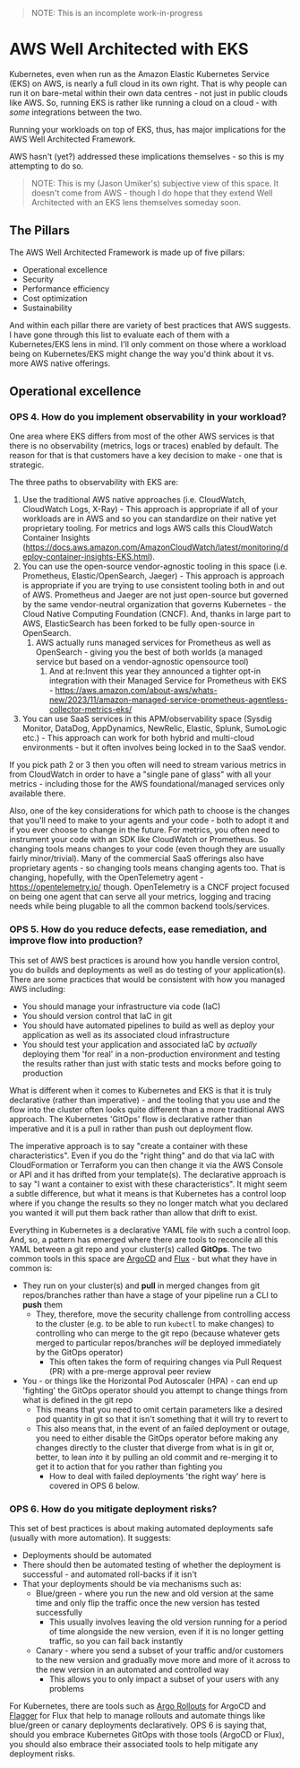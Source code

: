 > NOTE: This is an incomplete work-in-progress

# AWS Well Architected with EKS

Kubernetes, even when run as the Amazon Elastic Kubernetes Service (EKS) on AWS, is nearly a full cloud in its own right. That is why people can run it on bare-metal within their own data centres - not just in public clouds like AWS. So, running EKS is rather like running a cloud on a cloud - with *some* integrations between the two.

Running your workloads on top of EKS, thus, has major implications for the AWS Well Architected Framework.

AWS hasn't (yet?) addressed these implications themselves - so this is my attempting to do so. 

> NOTE: This is my (Jason Umiker's) subjective view of this space. It doesn't come from AWS - though I do hope that they extend Well Architected with an EKS lens themselves someday soon.

## The Pillars

The AWS Well Architected Framework is made up of five pillars:
* Operational excellence
* Security
* Performance efficiency
* Cost optimization
* Sustainability

And within each pillar there are variety of best practices that AWS suggests. I have gone through this list to evaluate each of them with a Kubernetes/EKS lens in mind. I'll only comment on those where a workload being on Kubernetes/EKS might change the way you'd think about it vs. more AWS native offerings.

## Operational excellence

### OPS 4. How do you implement observability in your workload?

One area where EKS differs from most of the other AWS services is that there is no observability (metrics, logs or traces) enabled by default. The reason for that is that customers have a key decision to make - one that is strategic.

The three paths to observability with EKS are:
1. Use the traditional AWS native approaches (i.e. CloudWatch, CloudWatch Logs, X-Ray) - This approach is appropriate if all of your workloads are in AWS and so you can standardize on their native yet proprietary tooling. For metrics and logs AWS calls this CloudWatch Container Insights (https://docs.aws.amazon.com/AmazonCloudWatch/latest/monitoring/deploy-container-insights-EKS.html).
1. You can use the open-source vendor-agnostic tooling in this space (i.e. Prometheus, Elastic/OpenSearch, Jaeger) - This approach is approach is appropriate if you are trying to use consistent tooling both in and out of AWS. Prometheus and Jaeger are not just open-source but governed by the same vendor-neutral organization that governs Kubernetes - the Cloud Native Computing Foundation (CNCF). And, thanks in large part to AWS, ElasticSearch has been forked to be fully open-source in OpenSearch.
    1. AWS actually runs managed services for Prometheus as well as OpenSearch - giving you the best of both worlds (a managed service but based on a vendor-agnostic opensource tool)
        1. And at re:Invent this year they announced a tighter opt-in integration with their Managed Service for Prometheus with EKS - https://aws.amazon.com/about-aws/whats-new/2023/11/amazon-managed-service-prometheus-agentless-collector-metrics-eks/
1. You can use SaaS services in this APM/observability space (Sysdig Monitor, DataDog, AppDynamics, NewRelic, Elastic, Splunk, SumoLogic etc.) - This approach can work for both hybrid and multi-cloud environments - but it often involves being locked in to the SaaS vendor.


If you pick path 2 or 3 then you often will need to stream various metrics in from CloudWatch in order to have a "single pane of glass" with all your metrics - including those for the AWS foundational/managed services only available there.

Also, one of the key considerations for which path to choose is the changes that you'll need to make to your agents and your code - both to adopt it and if you ever choose to change in the future. For metrics, you often need to instrument your code with an SDK like CloudWatch or Prometheus. So changing tools means changes to your code (even though they are usually fairly minor/trivial). Many of the commercial SaaS offerings also have proprietary agents - so changing tools means changing agents too. That is changing, hopefully, with the OpenTelemetry agent - https://opentelemetry.io/ though. OpenTelemetry is a CNCF project focused on being one agent that can serve all your metrics, logging and tracing needs while being plugable to all the common backend tools/services.

### OPS 5. How do you reduce defects, ease remediation, and improve flow into production?

This set of AWS best practices is around how you handle version control, you do builds and deployments as well as do testing of your application(s). There are some practices that would be consistent with how you managed AWS including:
* You should manage your infrastructure via code (IaC)
* You should version control that IaC in git
* You should have automated pipelines to build as well as deploy your application as well as its associated cloud infrastructure
* You should test your application and associated IaC by *actually* deploying them 'for real' in a non-production environment and testing the results rather than just with static tests and mocks before going to production

What is different when it comes to Kubernetes and EKS is that it is truly declarative (rather than imperative) - and the tooling that you use and the flow into the cluster often looks quite different than a more traditional AWS approach. The Kubernetes 'GitOps' flow is declarative rather than imperative and it is a pull in rather than push out deployment flow.

The imperative approach is to say "create a container with these characteristics". Even if you do the "right thing" and do that via IaC with CloudFormation or Terraform you can then change it via the AWS Console or API and it has drifted from your template(s). The declarative approach is to say "I want a container to exist with these characteristics". It might seem a subtle difference, but what it means is that Kubernetes has a control loop where if you change the results so they no longer match what you declared you wanted it will put them back rather than allow that drift to exist.

Everything in Kubernetes is a declarative YAML file with such a control loop. And, so, a pattern has emerged where there are tools to reconcile all this YAML between a git repo and your cluster(s) called **GitOps**. The two common tools in this space are [ArgoCD](https://argo-cd.readthedocs.io/en/stable/) and [Flux](https://fluxcd.io/) - but what they have in common is:
* They run on your cluster(s) and **pull** in merged changes from git repos/branches rather than have a stage of your pipeline run a CLI to **push** them
    * They, therefore, move the security challenge from controlling access to the cluster (e.g. to be able to run `kubectl` to make changes) to controlling who can merge to the git repo (because whatever gets merged to particular repos/branches *will* be deployed immediately by the GitOps operator)
        * This often takes the form of requiring changes via Pull Request (PR) with a pre-merge approval peer review
* You - or things like the Horizontal Pod Autoscaler (HPA) - can end up 'fighting' the GitOps operator should you attempt to change things from what is defined in the git repo
    * This means that you need to omit certain parameters like a desired pod quantity in git so that it isn't something that it will try to revert to
    * This also means that, in the event of an failed deployment or outage, you need to either disable the GitOps operator before making any changes directly to the cluster that diverge from what is in git or, better, to lean *into* it by pulling an old commit and re-merging it to get it to action that for you rather than fighting you
        * How to deal with failed deployments 'the right way' here is covered in OPS 6 below.

### OPS 6. How do you mitigate deployment risks?

This set of best practices is about making automated deployments safe (usually with more automation). It suggests:
* Deployments should be automated
* There should then be automated testing of whether the deployment is successful - and automated roll-backs if it isn't
* That your deployments should be via mechanisms such as:
    * Blue/green - where you run the new and old version at the same time and only flip the traffic once the new version has tested successfully
        * This usually involves leaving the old version running for a period of time alongside the new version, even if it is no longer getting traffic, so you can fail back instantly
    * Canary - where you send a subset of your traffic and/or customers to the new version and gradually move more and more of it across to the new version in an automated and controlled way
        * This allows you to only impact a subset of your users with any problems

For Kubernetes, there are tools such as [Argo Rollouts](https://argo-rollouts.readthedocs.io/en/stable/) for ArgoCD and [Flagger](https://fluxcd.io/flagger/) for Flux that help to manage rollouts and automate things like blue/green or canary deployments declaratively. OPS 6 is saying that, should you embrace Kubernetes GitOps with those tools (ArgoCD or Flux), you should also embrace their associated tools to help mitigate any deployment risks.

